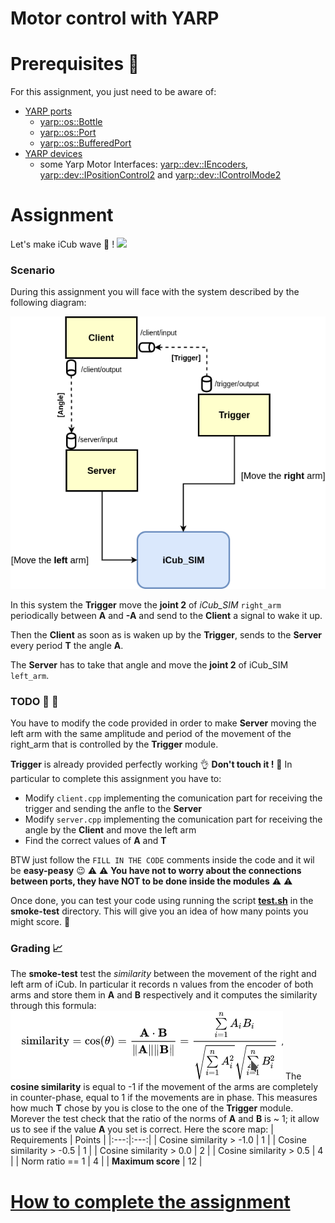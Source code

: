 Motor control with YARP
=======================
# Prerequisites :closed_book:
For this assignment, you just need to be aware of:
- [YARP ports](http://www.yarp.it/note_ports.html)
    - [yarp::os::Bottle](http://www.yarp.it/classyarp_1_1os_1_1Bottle.html)
    - [yarp::os::Port](http://www.yarp.it/classyarp_1_1os_1_1Port.html)
    - [yarp::os::BufferedPort](http://www.yarp.it/classyarp_1_1os_1_1BufferedPort.html)
- [YARP devices](http://www.yarp.it/yarpdev.html)
    - some Yarp Motor Interfaces: [yarp::dev::IEncoders](http://www.yarp.it/classyarp_1_1dev_1_1IEncoders.html), [yarp::dev::IPositionControl2](http://www.yarp.it/classyarp_1_1dev_1_1IPositionControl2.html) and [yarp::dev::IControlMode2](http://www.yarp.it/classyarp_1_1dev_1_1IControlMode2.html)
# Assignment
Let's make iCub wave :wave: !
![](waving.gif)
### Scenario
During this assignment you will face with the system described by the following diagram:

![](misc/MotorControlAssignment.png)


In this system the **Trigger** move the **joint 2** of *iCub_SIM* `right_arm` periodically between **A** and **-A** and send to the **Client** a signal to wake it up. 

Then the **Client** as soon as is waken up by the **Trigger**, sends to the **Server** every period **T** the angle **A**.

The **Server** has to take that angle and move the **joint 2** of iCub_SIM `left_arm`.  

### TODO :wrench: :nut_and_bolt:
You have to modify the code provided in order to make **Server** moving the left arm with the same amplitude and period of the movement of the right_arm that is controlled by the **Trigger** module.

**Trigger** is already provided perfectly working :ok_hand: **Don't touch it !** :knife:
In particular to complete this assignment you have to:
- Modify `client.cpp` implementing the comunication part for receiving the trigger and sending the anfle to the **Server**
- Modify `server.cpp` implementing the comunication part for receiving the angle by the **Client** and move the left arm
- Find the correct values of **A** and **T**

BTW just follow the `FILL IN THE CODE` comments inside the code and it wil be **easy-peasy** :wink:
:warning: :warning: **You have not to worry about the connections between ports, they have NOT to be done inside the modules** :warning: :warning:

Once done, you can test your code using running the script [**test.sh**](https://github.com/vvv-school/vvv-school.github.io/blob/master/instructions/how-to-run-smoke-tests.md) in the **smoke-test** directory. This will give you an idea of how many points you might score. :muscle:


### Grading :chart_with_upwards_trend:

The **smoke-test** test the *similarity* between the movement of the right and left arm of iCub.
In particular it records n values from the encoder of both arms and store them in **A** and **B** respectively and it computes the similarity through this formula:
![](misc/cosineSimilarity.png)
The **cosine similarity** is equal to -1 if the movement of the arms are completely in counter-phase, equal to 1 if the movements are in phase.
This measures how much **T** chose by you is close to the one of the **Trigger** module.
Morever the test check that the ratio of the norms of **A** and **B** is ~ 1; it allow us to see if the value **A** you set is correct.
Here the score map:
| Requirements | Points |
|:---:|:---:|
| Cosine similarity > -1.0 | 1 |
| Cosine similarity > -0.5 | 1 |
| Cosine similarity >  0.0 | 2 |
| Cosine similarity >  0.5 | 4 |
| Norm ratio == 1          | 4 |
| **Maximum score** | 12 |

# [How to complete the assignment](https://github.com/vvv-school/vvv-school.github.io/blob/master/instructions/how-to-complete-assignments.md)



